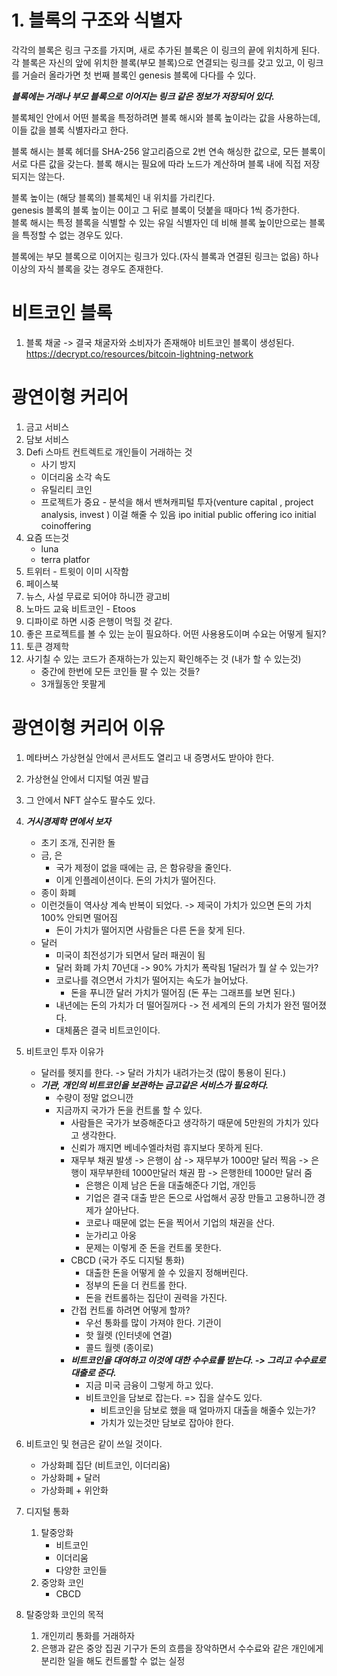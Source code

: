 # 1. 블록의 구조와 식별자

각각의 블록은 링크 구조를 가지며, 새로 추가된 블록은 이 링크의 끝에 위치하게 된다.  
각 블록은 자신의 앞에 위치한 블록(부모 블록)으로 연결되는 링크를 갖고 있고, 이 링크를 거슬러 올라가면 첫 번째 블록인 genesis 블록에 다다를 수 있다.

**_블록에는 거래나 부모 블록으로 이어지는 링크 같은 정보가 저장되어 있다._**

블록체인 안에서 어떤 블록을 특정하려면 블록 해시와 블록 높이라는 값을 사용하는데, 이들 값을 블록 식별자라고 한다.

블록 해시는 블록 헤더를 SHA-256 알고리즘으로 2번 연속 해싱한 값으로, 모든 블록이 서로 다른 값을 갖는다. 블록 해시는 필요에 따라 노드가 계산하며 블록 내에 직접 저장되지는 않는다.

블록 높이는 (해당 블록의) 블록체인 내 위치를 가리킨다.  
genesis 블록의 블록 높이는 0이고 그 뒤로 블록이 덧붙을 때마다 1씩 증가한다.  
블록 해시는 특정 블록을 식별할 수 있는 유일 식별자인 데 비해 블록 높이만으로는 블록을 특정할 수 없는 경우도 있다.

블록에는 부모 블록으로 이어지는 링크가 있다.(자식 블록과 연결된 링크는 없음) 하나 이상의 자식 블록을 갖는 경우도 존재한다.

# 비트코인 블록

1. 블록 채굴 -> 결국 채굴자와 소비자가 존재해야 비트코인 블록이 생성된다.
   https://decrypt.co/resources/bitcoin-lightning-network

# 광연이형 커리어

1. 금고 서비스
2. 담보 서비스
3. Defi 스마트 컨트렉트로 개인들이 거래하는 것
   - 사기 방지
   - 이더리움 소각 속도
   - 유틸리티 코인
   - 프로젝트가 중요 - 분석을 해서 밴쳐캐피털 투자(venture capital , project analysis, invest
     ) 이걸 해줄 수 있음
     ipo
     initial public offering
     ico
     initial coinoffering
4. 요즘 뜨는것
   - luna
   - terra platfor
5. 트위터 - 트윗이 이미 시작함
6. 페이스북
7. 뉴스, 사설 무료로 되어야 하니깐 광고비
8. 노마드 교육 비트코인 - Etoos
9. 디파이로 하면 시중 은행이 먹힐 것 같다.
10. 좋은 프로젝트를 볼 수 있는 눈이 필요하다. 어떤 사용용도이며
    수요는 어떻게 될지?
11. 토큰 경제학
12. 사기칠 수 있는 코드가 존재하는가 있는지 확인해주는 것 (내가 할 수 있는것)
    - 중간에 한번에 모든 코인들 팔 수 있는 것들?
    - 3개월동안 못팔게

# 광연이형 커리어 이유

1. 메타버스 가상현실 안에서 콘서트도 열리고 내 증명서도 받아야 한다.
2. 가상현실 안에서 디지털 여권 발급
3. 그 안에서 NFT 살수도 팔수도 있다.
4. **_거시경제학 면에서 보자_**
   - 초기 조개, 진귀한 돌
   - 금, 은
     - 국가 제정이 없을 때에는 금, 은 함유량을 줄인다.
     - 이게 인플레이션이다. 돈의 가치가 떨어진다.
   - 종이 화폐
   - 이런것들이 역사상 계속 반복이 되었다. -> 제국이 가치가 있으면 돈의 가치 100% 안되면 떨어짐
     - 돈이 가치가 떨어지면 사람들은 다른 돈을 찾게 된다.
   - 달러
     - 미국이 최전성기가 되면서 달러 패권이 됨
     - 달러 화폐 가치 70년대 -> 90% 가치가 폭락됨 1달러가 뭘 살 수 있는가?
     - 코로나를 겪으면서 가치가 떨어지는 속도가 늘어났다.
       - 돈을 푸니깐 달러 가치가 떨어짐 (돈 푸는 그래프를 보면 된다.)
     - 내년에는 돈의 가치가 더 떨어질꺼다 -> 전 세계의 돈의 가치가 완전 떨어졌다.
     - 대체품은 결국 비트코인이다.
5. 비트코인 투자 이유가
   - 달러를 헷지를 한다. -> 달러 가치가 내려가는것 (많이 통용이 된다.)
   - **_기관, 개인의 비트코인을 보관하는 금고같은 서비스가 필요하다._**
     - 수량이 정말 없으니깐
     - 지금까지 국가가 돈을 컨트롤 할 수 있다.
       - 사람들은 국가가 보증해준다고 생각하기 때문에 5만원의 가치가 있다고 생각한다.
       - 신뢰가 깨지면 베네수엘라처럼 휴지보다 못하게 된다.
       - 재무부 채권 발생 -> 은행이 삼 -> 재무부가 1000만 달러 찍음 -> 은행이 재무부한테 1000만달러 채권 팜 -> 은행한테 1000만 달러 줌
         - 은행은 이제 남은 돈을 대출해준다 기업, 개인등
         - 기업은 결국 대출 받은 돈으로 사업해서 공장 만들고 고용하니깐 경제가 살아난다.
         - 코로나 때문에 없는 돈을 찍어서 기업의 채권을 산다.
         - 눈가리고 아웅
         - 문제는 이렇게 준 돈을 컨트롤 못한다.
       - CBCD (국가 주도 디지털 통화)
         - 대출한 돈을 어떻게 쓸 수 있을지 정해버린다.
         - 정부의 돈을 더 컨트롤 한다.
         - 돈을 컨트롤하는 집단이 권력을 가진다.
       - 간접 컨트롤 하려면 어떻게 할까?
         - 우선 통화를 많이 가져야 한다. 기관이
         - 핫 월렛 (인터넷에 연결)
         - 콜드 월렛 (종이로)
       - **_비트코인을 대여하고 이것에 대한 수수료를 받는다. -> 그리고 수수료로 대출로 준다._**
         - 지금 미국 금융이 그렇게 하고 있다.
         - 비트코인을 담보로 잡는다. => 집을 살수도 있다.
           - 비트코인을 담보로 했을 때 얼마까지 대출을 해줄수 있는가?
           - 가치가 있는것만 담보로 잡아야 한다.
6. 비트코인 및 현금은 같이 쓰일 것이다.

   - 가상화폐 집단 (비트코인, 이더리움)
   - 가상화폐 + 달러
   - 가상화폐 + 위안화

7. 디지털 통화

   1. 탈중앙화
      - 비트코인
      - 이더리움
      - 다양한 코인들
   2. 중앙화 코인
      - CBCD

8. 탈중앙화 코인의 목적
   1. 개인끼리 통화를 거래하자
   2. 은행과 같은 중앙 집권 기구가 돈의 흐름을 장악하면서 수수료와 같은 개인에게 분리한 일을 해도 컨트롤할 수 없는 실정
